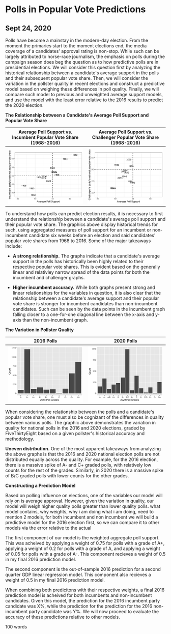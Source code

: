 # Polls in Popular Vote Predictions
## Sept 24, 2020

Polls have become a mainstay in the modern-day election. From the moment the primaries start to the moment elections end, the media coverage of a candidates' approval rating is non-stop. While such can be largely attributed to horse-race journalism, the emphasis on polls during the campaign season does beg the question as to how predictive polls are in presidential elections. We will consider this question first by analyzing the historical relationship between a candidate's average support in the polls and their subsequent popular vote share. Then, we will consider the variation in the pollster quality in recent elections and construct a predictive model based on weighing these differences in poll quality. Finally, we will compare such model to previous and unweighted average support models, and use the model with the least error relative to the 2016 results to predict the 2020 election.

**The Relationship between a Candidate's Average Poll Support and Popular Vote Share** 

Average Poll Support vs. Incumbent Popular Vote Share (1968-2016) |  Average Poll Support vs. Challenger Popular Vote Share (1968-2016)
:-------------------------:|:-------------------------:
![](Polls1.png)|![](Polls2.png)

To understand how polls can predict election results, it is necessary to first understand the relationship between a candidate's average poll support and their popular vote share. The graphics above display historical trends for such, using aggregated measures of poll support for an incumbent or non-incumbent candidate six weeks before an election and said candidates' popular vote shares from 1968 to 2016. Some of the major takeaways include:

* **A strong relationship.** The graphs indicate that a candidate's average support in the polls has historically been highly related to their respective popular vote shares. This is evident based on the generally linear and relativley narrow spread of the data points for both the incumbent and challenger graphs. 

* **Higher incumbent accuracy.** While both graphs present strong and linear relationships for the variables in question, it is also clear that the relationship between a candidate's average support and their popular vote share is stronger for incumbent candidates than non-incumbent candidates. Such can be seen by the data points in the incumbent graph falling closer to a one-for-one diagonal line between the x-axis and y-axis than the non-incumbent graph. 

**The Variation in Pollster Quality** 

2016 Polls  |  2020 Polls
:-------------------------:|:-------------------------:
![](Polls3.png)|![](Poll4.png)

When considering the relationship between the polls and a candidate's popular vote share, one must also be cognizant of the differences in quality between various polls. The graphic above demonstrates the variation in quality for national polls in the 2016 and 2020 elections, graded by FiveThirtyEight based on a given pollster's historical accuracy and methodology.

**Uneven distribution.** One of the most apparent takeaways from analyzing the above graphs is that the 2016 and 2020 national election polls are not distributed equally across the quality. For example, for the 2016 election, there is a massive spike of A- and C+ graded polls, with relatively low counts for the rest of the grades. Similarly, in 2020 there is a massive spike of B/C graded polls with lower counts for the other grades.

**Constructing a Prediction Model** 

Based on polling influence on elections, one of the variables our model will rely on is average approval. However, given the variation in quality, our model will weigh higher quality polls greater than lower quality polls. 
what model contains, why weights, why i am doing what i am doing, need to mention 2 models, for both incumbent and non incumbent
we will build a predictive model for the 2016 election first, so we can compare it to other models via the error relative to the actual

The first component of our model is the weighted aggregate poll support. This was acheived by applying a weight of 0.75 for polls with a grade of A+, applying a weight of 0.2 for polls with a grade of A, and applying a weight of 0.05 for polls with a grade of A-. This component recieves a weight of 0.5 in my final 2016 prediction model. 

The second component is the out-of-sample 2016 prediction for a second quarter GDP linear regression model. This component also recieves a weight of 0.5 in my final 2016 prediction model. 

When combining both predicitons with their respective weights, a final 2016 prediction model is acheived for both incumbents and non-incumbent candidates. Given this model, the prediction for the 2016 incumbent party candidate was X%, while the prediction for the prediction for the 2016 non-incumbent party candidate was Y%. We will now proceed to evaluate the accuracy of these predictions relative to other models. 

100 words












